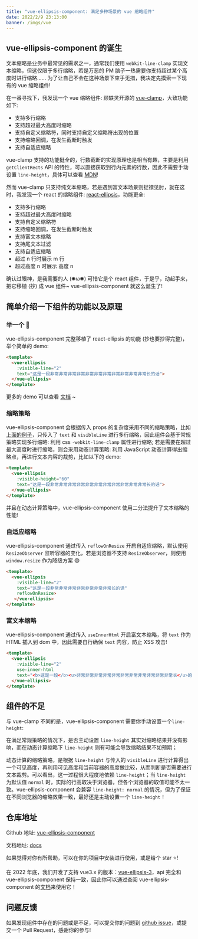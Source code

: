 ```yaml
---
title: "vue-ellipsis-component: 满足多种场景的 vue 缩略组件"
date: 2022/2/9 23:13:00
banner: /imgs/vue
---
```


## vue-ellipsis-component 的诞生

文本缩略是业务中最常见的需求之一，通常我们使用 `webkit-line-clamp` 实现文本缩略，但这仅限于多行缩略，若是万恶的 PM 脑子一热需要你支持超过某个高度时进行缩略...... 为了让自己不会在这种场景下束手无措，我决定先摸索一下现有的 vue 缩略组件!

在一番寻找下，我发现一个 vue 缩略组件: 顾轶灵开源的 [vue-clamp](https://github.com/Justineo/vue-clamp)，大致功能如下:

- 支持多行缩略
- 支持超过最大高度时缩略
- 支持自定义缩略符，同时支持自定义缩略符出现的位置
- 支持缩略回调，在发生截断时触发
- 支持自适应缩略

vue-clamp 支持的功能挺全的，行数截断的实现原理也是相当有趣，主要是利用 `getClientRects` API 的特性，可以直接获取到行内元素的行数，因此不需要手动设置 `line-height`，具体可以查看 [MDN](https://developer.mozilla.org/zh-CN/docs/Web/API/Element/getClientRects)!

然而 vue-clamp 只支持纯文本缩略，若是遇到富文本场景则捉襟见肘，就在这时，我发现一个 react 的缩略组件: [react-ellipsis](https://github.com/chenquincy/react-ellipsis)，功能更全:

- 支持多行缩略
- 支持超过最大高度时缩略
- 支持自定义缩略符
- 支持缩略回调，在发生截断时触发
- 支持富文本缩略
- 支持尾文本过滤
- 支持自适应缩略
- 超过 n 行时展示 m 行
- 超过高度 n 时展示 高度 n

确认过眼神，是我需要的人 (✺ω✺) 可惜它是个 react 组件，于是乎，动起手来，把它移植 (抄) 成 vue 组件~ vue-ellipsis-component 就这么诞生了!

## 简单介绍一下组件的功能以及原理

### 举一个 🌰

vue-ellipsis-component 完整移植了 react-ellipsis 的功能 (抄也要抄得完整)，举个简单的 demo:

```html
<template>
  <vue-ellipsis
    :visible-line="2"
    text="这是一段非常非常非常非常非常非常非常非常非常非常非常长的话">
  </vue-ellipsis>
</template>
```

更多的 demo 可以查看 [文档](http://vue-ellipsis.ruofee.cn/) ~

### 缩略策略

vue-ellipsis-component 会根据传入 props 的复杂度采用不同的缩略策略，比如[上面的例子](#简单上手)，只传入了 `text` 和 `visibleLine` 进行多行缩略，因此组件会基于常规策略实现多行缩略: 利用 css `-webkit-line-clamp` 属性进行缩略; 若是需要在超过最大高度时进行缩略，则会采用动态计算策略: 利用 JavaScript 动态计算得出缩略点，再进行文本内容的裁剪，比如以下的 demo:

```html
<template>
  <vue-ellipsis
    :visible-height="60"
    text="这是一段非常非常非常非常非常非常非常非常非常非常非常长的话">
  </vue-ellipsis>
</template>
```

并且在动态计算策略中，vue-ellipsis-component 使用二分法提升了文本缩略的性能!

### 自适应缩略

vue-ellipsis-component 通过传入 `reflowOnResize`  开启自适应缩略，默认使用 `ResizeObserver` 监听容器的变化，若是浏览器不支持 `ResizeObserver`，则使用 `window.resize` 作为降级方案 😄

```html
<template>
  <vue-ellipsis
    :visible-line="2"
    text="这是一段非常非常非常非常非常非常非常长的话"
    reflowOnResize>
   </vue-ellipsis>
</template>
```

### 富文本缩略

vue-ellipsis-component 通过传入 `useInnerHtml` 开启富文本缩略，将 `text` 作为 HTML 插入到 dom 中，因此需要自行确保 `text` 内容，防止 XSS 攻击!

```html
<template>
  <vue-ellipsis
    :visible-line="2"
    use-inner-html
    text="<b>这是一段</b><u>非常非常非常非常非常非常非常非常非常非常非常长</u>的话">
  </vue-ellipsis>
</template>
```

## 组件的不足

与 vue-clamp 不同的是，vue-ellipsis-component 需要你手动设置一个`line-height`:

在满足常规策略的情况下，是否主动设置 `line-height` 其实对缩略结果并没有影响，而在动态计算缩略下 `line-height` 则有可能会导致缩略结果不如预期；

动态计算的缩略策略，是根据 `line-height` 与传入的 `visibleLine` 进行计算得出一个可见高度，再利用可见高度和当前容器的高度做比较，从而判断是否需要进行文本裁剪。可以看出，这一过程很大程度地依赖 `line-height`；当 `line-height` 为默认值 `normal` 时，实际的行高取决于浏览器，但各个浏览器的取值可能不太一致。vue-ellipsis-component 会兼容 `line-height: normal` 的情况，但为了保证在不同浏览器的缩略效果一致，最好还是主动设置一个 `line-height`！

## 仓库地址

Github 地址: [vue-ellipsis-component](https://github.com/ruofee/vue-ellipsis-component)

文档地址: [docs](http://vue-ellipsis.ruofee.cn/)

如果觉得对你有所帮助，可以在你的项目中安装进行使用，或是给个 star ⭐️!

在 2022 年底，我们开发了支持 vue3.x 的版本：[vue-ellipsis-3](https://github.com/ruofee/vue-ellipsis-3)，api 完全和 vue-ellipsis-component 保持一致，因此你可以通过查阅 vue-ellipsis-component 的[文档](http://vue-ellipsis.ruofee.cn/)来使用它！

## 问题反馈

如果发现组件中存在的问题或是不足，可以提交你的问题到 [github issue](https://github.com/ruofee/vue-ellipsis-component/issues)，或提交一个 Pull Request，感谢你的参与!
